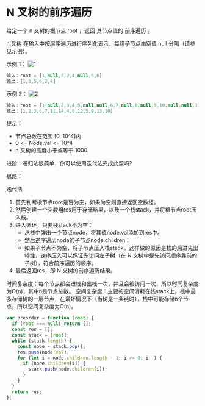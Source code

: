 # N 叉树的前序遍历

给定一个 n 叉树的根节点 root ，返回 其节点值的 前序遍历 。

n 叉树 在输入中按层序遍历进行序列化表示，每组子节点由空值 null 分隔（请参见示例）。

示例 1：
![1](https://assets.leetcode.com/uploads/2018/10/12/narytreeexample.png)

```js
输入：root = [1,null,3,2,4,null,5,6]
输出：[1,3,5,6,2,4]
```

示例 2：
![2](https://assets.leetcode.com/uploads/2019/11/08/sample_4_964.png)

```js
输入：root = [1,null,2,3,4,5,null,null,6,7,null,8,null,9,10,null,null,11,null,12,null,13,null,null,14]
输出：[1,2,3,6,7,11,14,4,8,12,5,9,13,10]
```

提示：

- 节点总数在范围 [0, 10^4]内
- 0 <= Node.val <= 10^4
- n 叉树的高度小于或等于 1000

进阶：递归法很简单，你可以使用迭代法完成此题吗?

思路：

迭代法

1. 首先判断根节点root是否为空，如果为空则直接返回空数组。
2. 然后创建一个空数组res用于存储结果，以及一个栈stack，并将根节点root压入栈。
3. 进入循环，只要栈stack不为空：
    - 从栈中弹出一个节点node，将其值node.val添加到res中。
    - 然后逆序遍历node的子节点node.children：
    - 如果子节点不为空，将子节点压入栈stack。这样做的原因是栈的后进先出特性，逆序压入可以保证先访问左子树（在 N 叉树中是先访问顺序靠前的子树），符合前序遍历的顺序。
4. 最后返回res，即 N 叉树的前序遍历结果。

时间复杂度：每个节点都会进栈和出栈一次，并且会被访问一次，所以时间复杂度为O(n)，其中n是节点总数。
空间复杂度：主要的空间消耗在栈stack上，栈中最多存储树的一层节点，在最坏情况下（当树是一条链时），栈中可能存储n个节点，所以空间复杂度为O(n)。

```js
var preorder = function (root) {
  if (root === null) return [];
  const res = [];
  const stack = [root];
  while (stack.length) {
    const node = stack.pop();
    res.push(node.val);
    for (let i = node.children.length - 1; i >= 0; i--) {
      if (node.children[i]) {
        stack.push(node.children[i]);
      }
    }
  }
  return res;
};
```
